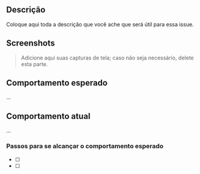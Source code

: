 ## Descrição

Coloque aqui toda a descrição que você ache que será útil para essa issue.

## Screenshots

> Adicione aqui suas capturas de tela; caso não seja necessário, delete esta parte.

## Comportamento esperado

...

## Comportamento atual

...

### Passos para se alcançar o comportamento esperado
- [ ] 
- [ ] 
